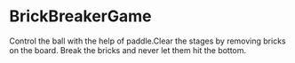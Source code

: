 # BrickBreakerGame
Control the ball with the help of paddle.Clear the stages by removing bricks on the board. Break the bricks and never let them hit the bottom.
